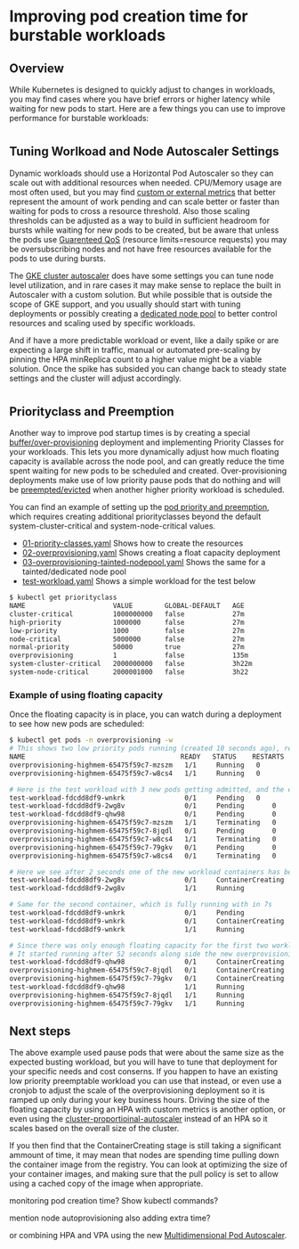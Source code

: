 # Improving pod creation time for burstable workloads

## Overview

While Kubernetes is designed to quickly adjust to changes in workloads, you may find cases where you have brief errors or higher latency while waiting for new pods to start. Here are a few things you can use to improve performance for burstable workloads:

#
## Tuning Worlkoad and Node Autoscaler Settings

Dynamic workloads should use a Horizontal Pod Autoscaler so they can scale out with additional resources when needed. CPU/Memory usage are most often used, but you may find [custom or external metrics](https://cloud.google.com/kubernetes-engine/docs/concepts/custom-and-external-metrics) that better represent the amount of work pending and can scale better or faster than waiting for pods to cross a resource threshold. Also those scaling thresholds can be adjusted as a way to build in sufficient headroom for bursts while waiting for new pods to be created, but be aware that unless the pods use [Guarenteed QoS](https://www.replex.io/blog/everything-you-need-to-know-about-kubernetes-quality-of-service-qos-classes) (resource limits=resource requests) you may be oversubscribing nodes and not have free resources available for the pods to use during bursts.

The [GKE cluster autoscaler](https://cloud.google.com/kubernetes-engine/docs/concepts/cluster-autoscaler) does have some settings you can tune node level utilization, and in rare cases it may make sense to replace the built in Autoscaler with a custom solution. But while possible that is outside the scope of GKE support, and you usually should start with tuning deployments or possibly creating a [dedicated node pool](https://cloud.google.com/kubernetes-engine/docs/how-to/node-taints#creating_a_node_pool_with_node_taints) to better control resources and scaling used by specific workloads.

And if have a more predictable workload or event, like a daily spike or are expecting a large shift in traffic, manual or automated pre-scaling by pinning the HPA minReplica count to a higher value might be a viable solution. Once the spike has subsided you can change back to steady state settings and the cluster will adjust accordingly.

#
## Priorityclass and Preemption

Another way to improve pod startup times is by creating a special [buffer/over-provisioning](https://cloud.google.com/solutions/best-practices-for-running-cost-effective-kubernetes-applications-on-gke#autoscaler_and_over-provisioning) deployment and implementing Priority Classes for your workloads. This lets you more dynamically adjust how much floating capacity is available across the node pool, and can greatly reduce the time spent waiting for new pods to be scheduled and created. Over-provisioning deployments make use of low priority pause pods that do nothing and will be [preempted/evicted](https://kubernetes.io/docs/concepts/configuration/pod-priority-preemption/) when another higher priority workload is scheduled.

You can find an example of setting up the [pod priority and preemption](https://medium.com/@mohaamer5/kubernetes-pod-priority-and-preemption-943c58aee07), which requires creating additional priorityclasses beyond the default system-cluster-critical and system-node-critical values.

* [01-priority-classes.yaml](./01-priority-classes.yaml) Shows how to create the resources
* [02-overprovisioning.yaml](./02-overprovisioning.yaml) Shows creating a float capacity deployment
* [03-overprovisioning-tainted-nodepool.yaml](./03-overprovisioning-tainted-nodepool.yaml) Shows the same for a tainted/dedicated node pool
* [test-workload.yaml](./test-workload.yaml) Shows a simple workload for the test below

```bash
$ kubectl get priorityclass
NAME                      VALUE        GLOBAL-DEFAULT   AGE
cluster-critical          1000000000   false            27m
high-priority             1000000      false            27m
low-priority              1000         false            27m
node-critical             5000000      false            27m
normal-priority           50000        true             27m
overprovisioning          1            false            135m
system-cluster-critical   2000000000   false            3h22m
system-node-critical      2000001000   false            3h22
```
### Example of using floating capacity
Once the floating capacity is in place, you can watch during a deployment to see how new pods are scheduled:
```bash
$ kubectl get pods -n overprovisioning -w
# This shows two low priority pods running (created 10 seconds ago), ready to be evicted if a higher priority workload is admitted to the cluster
NAME                                       READY   STATUS    RESTARTS   AGE
overprovisioning-highmem-65475f59c7-mzszm   1/1     Running   0          10s
overprovisioning-highmem-65475f59c7-w8cs4   1/1     Running   0          10s

# Here is the test workload with 3 new pods getting admitted, and the existing overprovisioning pods getting terminated (with new 2 pods overprovisioning pods pending) to make room for test-workload pods
test-workload-fdcdd8df9-wnkrk               0/1     Pending   0          0s
test-workload-fdcdd8df9-2wg8v               0/1     Pending       0          0s
test-workload-fdcdd8df9-qhw98               0/1     Pending       0          0s
overprovisioning-highmem-65475f59c7-mzszm   1/1     Terminating   0          2m17s
overprovisioning-highmem-65475f59c7-8jqdl   0/1     Pending       0          0s
overprovisioning-highmem-65475f59c7-w8cs4   1/1     Terminating   0          2m17s
overprovisioning-highmem-65475f59c7-79gkv   0/1     Pending       0          0s
overprovisioning-highmem-65475f59c7-w8cs4   0/1     Terminating   0          2m18s

# Here we see after 2 seconds one of the new workload containers has been scheduled (ContainerCreating) to an existing node and starts Running after just 3 seconds total 
test-workload-fdcdd8df9-2wg8v               0/1     ContainerCreating   0          2s
test-workload-fdcdd8df9-2wg8v               1/1     Running             0          3s

# Same for the second container, which is fully running with in 7s
test-workload-fdcdd8df9-wnkrk               0/1     Pending             0          6s
test-workload-fdcdd8df9-wnkrk               0/1     ContainerCreating   0          6s
test-workload-fdcdd8df9-wnkrk               1/1     Running             0          7s

# Since there was only enough floating capacity for the first two workload pods, the third had to wait for a new node to be created by the cluster autoscaler
# It started running after 52 seconds along side the new overprovisioning pods
test-workload-fdcdd8df9-qhw98               0/1     ContainerCreating   0          47s
overprovisioning-highmem-65475f59c7-8jqdl   0/1     ContainerCreating   0          48s
overprovisioning-highmem-65475f59c7-79gkv   0/1     ContainerCreating   0          50s
test-workload-fdcdd8df9-qhw98               1/1     Running             0          52s
overprovisioning-highmem-65475f59c7-8jqdl   1/1     Running             0          53s
overprovisioning-highmem-65475f59c7-79gkv   1/1     Running             0          53s
```

## Next steps
The above example used pause pods that were about the same size as the expected busting workload, but you will have to tune that deployment for your specific needs and cost conserns. If you happen to have an existing low priority preemptable workload you can use that instead, or even use a cronjob to adjust the scale of the overprovisioning deployment so it is ramped up only during your key business hours. Driving the size of the floating capacity by using an HPA with custom metrics is another option, or even using the [cluster-proportioinal-autoscaler](https://medium.com/scout24-engineering/cluster-overprovisiong-in-kubernetes-79433cb3ed0e) instead of an HPA so it scales based on the overall size of the cluster.

If you then find that the ContainerCreating stage is still taking a significant ammount of time, it may mean that nodes are spending time pulling down the container image from the registry. You can look at optimizing the size of your container images, and making sure that the pull policy is set to allow using a cached copy of the image when appropriate.

monitoring pod creation time? Show kubectl commands?

mention node autoprovisioning also adding extra time?

or combining HPA and VPA using the new [Multidimensional Pod Autoscaler](https://cloud.google.com/blog/topics/developers-practitioners/scaling-workloads-across-multiple-dimensions-gke).

